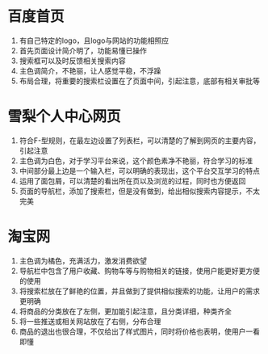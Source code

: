 # 百度首页  
1. 有自己特定的logo，且logo与网站的功能相照应   
2. 首先页面设计简介明了，功能易懂已操作  
3. 搜索框可以及时反馈相关搜索内容  
4. 主色调简介，不艳丽，让人感觉平稳，不浮躁 
5. 布局合理，将重要的搜索栏设置在了页面中间，引起注意，底部有相关审批等
# 雪梨个人中心网页  
1. 符合F-型规则，在最左边设置了列表栏，可以清楚的了解到网页的主要内容，引起注意  
2. 主色调为白色，对于学习平台来说，这个颜色素净不艳丽，符合学习的标准  
3. 中间部分最上边是一个输入栏，可以明确的表现出，这个平台交互学习的特点  
4. 运用了面包屑，可以清楚的看出所在页以及浏览的过程，同时也方便返回  
5. 页面的导航栏，添加了搜索栏，但是没有做到，给出相似搜索内容提示，不太完美  
# 淘宝网  
1. 主色调为橘色，充满活力，激发消费欲望  
2. 导航栏中包含了用户收藏、购物车等与购物相关的链接，使用户能更好更方便的使用  
2. 将搜索栏放在了鲜艳的位置，并且做到了提供相似搜索的功能，让用户的需求更明确  
3. 将商品的分类放在了左侧，更加能引起注意，且分类详细，种类齐全  
4. 将一些推送或相关网站放在了右侧，分布合理  
5. 商品的退出也很合理，不仅给出了样式图片，同时将价格也表明，使用户一看即懂  
